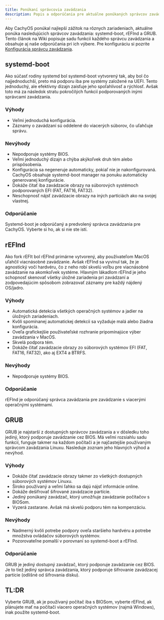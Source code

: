 ```yaml
---
title: Ponúkaní správcovia zavádzania
description: Popis a odporúčania pre aktuálne ponúkaných správcov zavádzania
---
```


Aby CachyOS ponúkal najlepší zážitok na rôznych zariadeniach, aktuálne ponúka nasledujúcich správcov zavádzania: systemd-boot, rEFInd a GRUB.
Tento článok na Wiki popisuje sadu funkcií každého správcu zavádzania a obsahuje aj naše odporúčania pri ich výbere. Pre
konfiguráciu si pozrite [Konfigurácia správcu zavádzania](/configuration/boot_manager_configuration).

## systemd-boot
Ako súčasť rodiny systemd bol systemd-boot vytvorený tak, aby bol čo najjednoduchší, preto má podporu iba pre systémy založené na UEFI. Tento jednoduchý, ale efektívny dizajn zaisťuje jeho spoľahlivosť a rýchlosť. Avšak toto má za následok stratu pokročilých funkcií podporovaných inými správcami zavádzania.

### Výhody
- Veľmi jednoduchá konfigurácia.
- Záznamy o zavádzaní sú oddelené do viacerých súborov, čo uľahčuje správu.

### Nevýhody
 - Nepodporuje systémy BIOS.
 - Veľmi jednoduchý dizajn a chýba akýkoľvek druh tém alebo prispôsobenia.
 - Konfigurácia sa negeneruje automaticky, pokiaľ nie je nakonfigurovaná. CachyOS obsahuje systemd-boot manager na ponuku automaticky generovanej konfigurácie.
 - Dokáže čítať iba zavádzacie obrazy na súborových systémoch podporovaných EFI (FAT, FAT16, FAT32).
 - Neschopnosť nájsť zavádzacie obrazy na iných partíciách ako na svojej vlastnej.

### Odporúčanie
Systemd-boot je odporúčaný a predvolený správca zavádzania pre CachyOS. Vyberte si ho, ak si nie ste istí.

## rEFInd
Ako fork rEFIt bol rEFInd primárne vytvorený, aby používateľom MacOS uľahčil viacnásobné zavádzanie. Avšak rEFInd sa vyvinul tak, že je agnostický voči hardvéru, čo z neho robí skvelú voľbu pre viacnásobné zavádzanie na akomkoľvek systéme. Hlavným lákadlom rEFInd je jeho schopnosť skenovať všetky úložné zariadenia pri zavádzaní a zodpovedajúcim spôsobom zobrazovať záznamy pre každý nájdený OS/jadro.

### Výhody
- Automatická detekcia všetkých operačných systémov a jadier na úložných zariadeniach.
- Kvôli spomínanej automatickej detekcii sa vyžaduje malá alebo žiadna konfigurácia.
- Oveľa grafickejšie používateľské rozhranie pripomínajúce výber zavádzania v MacOS.
- Skvelá podpora tém.
- Dokáže čítať zavádzacie obrazy zo súborových systémov EFI (FAT, FAT16, FAT32), ako aj EXT4 a BTRFS.

### Nevýhody
- Nepodporuje systémy BIOS.

### Odporúčanie
rEFInd je odporúčaný správca zavádzania pre zavádzanie s viacerými operačnými systémami.

## GRUB
GRUB je najstarší z dostupných správcov zavádzania a v dôsledku toho jediný, ktorý podporuje zavádzanie cez BIOS. Má veľmi rozsiahlu sadu funkcií, funguje takmer na každom počítači a je najčastejšie používaným správcom zavádzania Linuxu.
Nasleduje zoznam jeho hlavných výhod a nevýhod.

### Výhody
- Dokáže čítať zavádzacie obrazy takmer zo všetkých dostupných súborových systémov Linuxu.
- Široko používaný a veľmi ľahko sa dajú nájsť informácie online.
- Dokáže dešifrovať šifrované zavádzacie partície.
- Jediný ponúkaný zavádzač, ktorý umožňuje zavádzanie počítačov s BIOSom.
- Vyzerá zastarane. Avšak má skvelú podporu tém na kompenzáciu.

### Nevýhody
- Nadmerný kvôli potrebe podpory oveľa staršieho hardvéru a potrebe množstva ovládačov súborových systémov.
- Pozorovateľne pomalší v porovnaní so systemd-boot a rEFInd.

### Odporúčanie
GRUB je jediný dostupný zavádzač, ktorý podporuje zavádzanie cez BIOS. Je to tiež jediný správca zavádzania, ktorý podporuje šifrovanie zavádzacej partície (odlišné od šifrovania disku).

## TL:DR
Vyberte GRUB, ak je používaný počítač iba s BIOSom, vyberte rEFInd, ak plánujete mať na počítači viacero operačných systémov (najmä Windows), inak použite systemd-boot.
